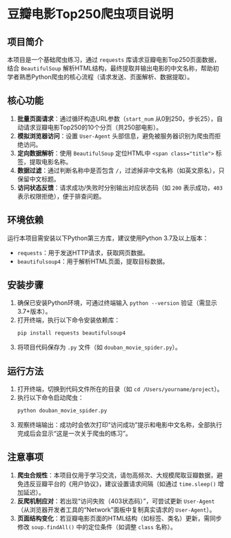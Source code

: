 # 豆瓣电影Top250爬虫项目说明
## 项目简介
本项目是一个基础爬虫练习，通过 `requests` 库请求豆瓣电影Top250页面数据，结合 `BeautifulSoup` 解析HTML结构，最终提取并输出电影的中文名称，帮助初学者熟悉Python爬虫的核心流程（请求发送、页面解析、数据提取）。


## 核心功能
1. **批量页面请求**：通过循环构造URL参数（`start_num` 从0到250，步长25），自动请求豆瓣电影Top250的10个分页（共250部电影）。
2. **模拟浏览器访问**：设置 `User-Agent` 头部信息，避免被服务器识别为爬虫而拒绝访问。
3. **定向数据解析**：使用 `BeautifulSoup` 定位HTML中 `<span class="title">` 标签，提取电影名称。
4. **数据过滤**：通过判断名称中是否包含 `/`，过滤掉非中文名称（如英文原名），只保留中文标题。
5. **访问状态反馈**：请求成功/失败时分别输出对应状态码（如 `200` 表示成功，`403` 表示权限拒绝），便于排查问题。


## 环境依赖
运行本项目需安装以下Python第三方库，建议使用Python 3.7及以上版本：
- `requests`：用于发送HTTP请求，获取网页数据。
- `beautifulsoup4`：用于解析HTML页面，提取目标数据。


## 安装步骤
1. 确保已安装Python环境，可通过终端输入 `python --version` 验证（需显示3.7+版本）。
2. 打开终端，执行以下命令安装依赖库：
   ```bash
   pip install requests beautifulsoup4
   ```
3. 将项目代码保存为 `.py` 文件（如 `douban_movie_spider.py`）。


## 运行方法
1. 打开终端，切换到代码文件所在的目录（如 `cd /Users/yourname/project`）。
2. 执行以下命令启动爬虫：
   ```bash
   python douban_movie_spider.py
   ```
3. 观察终端输出：成功时会依次打印“访问成功”提示和电影中文名称，全部执行完成后会显示“这是一次关于爬虫的练习”。


## 注意事项
1. **爬虫合规性**：本项目仅用于学习交流，请勿高频次、大规模爬取豆瓣数据，避免违反豆瓣平台的《用户协议》，建议设置请求间隔（如通过 `time.sleep()` 增加延迟）。
2. **反爬机制应对**：若出现“访问失败（403状态码）”，可尝试更新 `User-Agent`（从浏览器开发者工具的“Network”面板中复制真实请求的 `User-Agent`）。
3. **页面结构变化**：若豆瓣电影页面的HTML结构（如标签、类名）更新，需同步修改 `soup.findAll()` 中的定位条件（如调整 `class` 名称）。


